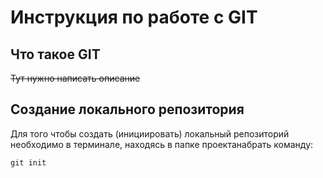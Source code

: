 # **Инструкция по работе с GIT**

##  Что такое GIT

~~Тут нужно написать описание~~

## Создание локального репозитория 

Для того чтобы создать (инициировать) локальный репозиторий необходимо в терминале, находясь в папке проектанабрать команду:

    git init
    
